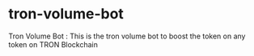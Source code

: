 # tron-volume-bot
Tron Volume Bot : This is the tron volume bot to boost the token on any token on TRON Blockchain
